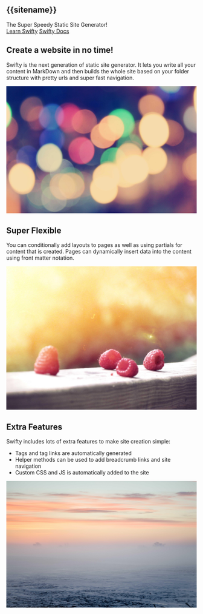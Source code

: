 <section class="container text-center no-margin">
    <h1 class="display-l fancy-font logo no-margin">{{sitename}}</h1>
    <div class="gradient-text display-s text-center margin-y">The Super Speedy Static Site Generator!</div>
</section>

<div class="align-center gap-s">
    <a class="big-button" href="/about">Learn Swifty</a>
    <a class="big-button" href="/docs">Swifty Docs</a>
</div>


<section class="highlight container text-center">

## Create a website in no time!

Swifty is the next generation of static site generator. It lets you write all your content in MarkDown and then builds the whole site based on your folder structure with pretty urls and super fast navigation.

![Hazy Lights](/images/lights.jpg)

</section>

<section class="container text-center">

## Super Flexible

You can conditionally add layouts to pages as well as using partials for content that is created. Pages can dynamically insert data into the content using front matter notation.

![Raspberries](/images/raspberries.jpg)

</section>

<section class="highlight container text-center">

## Extra Features

Swifty includes lots of extra features to make site creation simple:

 * Tags and tag links are automatically generated
 * Helper methods can be used to add breadcrumb links and site navigation
 * Custom CSS and JS is automatically added to the site

![Horizon](/images/horizon.jpg)

</section>